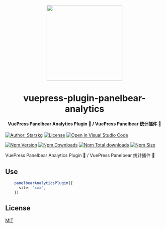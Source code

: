 <!-- markdownlint-disable -->
<p align="center">
  <img width="240" src="https://vuepress-star.shentuzhigang.cn/images/hero.png" style="text-align: center;"/>
</p>
<h1 align="center">vuepress-plugin-panelbear-analytics</h1>
<h4 align="center">VuePress Panelbear Analytics Plugin 📄 / VuePress Panelbear 统计插件 📄</h4>

[![Author: Starzkg](https://img.shields.io/badge/Author-Starzkg-blue.svg?style=for-the-badge)](https://shentuzhigang.cn)
[![License](https://img.shields.io/npm/l/@starzkg/vuepress-plugin-panelbear-analytics.svg?style=for-the-badge)](https://github.com/vuepress-star/vuepress-plugin-analytics/blob/main/LICENSE)
[![Open in Visual Studio Code](https://img.shields.io/badge/-open%20in%20vscode-blue?style=for-the-badge&logo=visualstudiocode)](https://open.vscode.dev/vuepress-star/vuepress-plugin-analytics)

<!-- markdownlint-restore -->

[![Npm Version](https://img.shields.io/npm/v/@starzkg/vuepress-plugin-panelbear-analytics.svg?style=flat-square&logo=npm)](https://www.npmjs.com/package/@starzkg/vuepress-plugin-panelbear-analytics)
[![Npm Downloads](https://img.shields.io/npm/dm/@starzkg/vuepress-plugin-panelbear-analytics.svg?style=flat-square&logo=npm)](https://www.npmjs.com/package/@starzkg/vuepress-plugin-panelbear-analytics)
[![Npm Total downloads](https://img.shields.io/npm/dt/@starzkg/vuepress-plugin-panelbear-analytics?style=flat-square&logo=npm)](https://www.npmjs.com/package/@starzkg/vuepress-plugin-panelbear-analytics)
[![Npm Size](https://img.shields.io/bundlephobia/min/@starzkg/vuepress-plugin-panelbear-analytics?style=flat-square&logo=npm)](https://www.npmjs.com/package/@starzkg/vuepress-plugin-panelbear-analytics)

VuePress Panelbear Analytics Plugin 📄 / VuePress Panelbear 统计插件 📄

## Use
```typescript
    panelbearAnalyticsPlugin({
      site: 'xxx',
    })
```

## License

[MIT](https://github.com/vuepress-star/vuepress-plugin-analytics/blob/main/packages/@starzkg/vuepress-plugin-panelbear-analytics/LICENSE)
